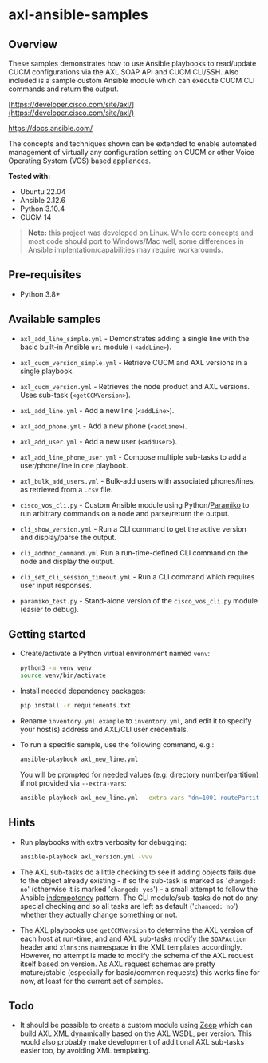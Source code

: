# axl-ansible-samples

## Overview

These samples demonstrates how to use Ansible playbooks to read/update CUCM configurations via the AXL SOAP API and CUCM CLI/SSH.  Also included is a sample custom Ansible module which can execute CUCM CLI commands and return the output.

[https://developer.cisco.com/site/axl/](https://developer.cisco.com/site/axl/)

https://docs.ansible.com/

The concepts and techniques shown can be extended to enable automated management of virtually any configuration setting on CUCM or other Voice Operating System (VOS) based appliances.

**Tested with:**

- Ubuntu 22.04
- Ansible 2.12.6
- Python 3.10.4
- CUCM 14

> **Note:** this project was developed on Linux.  While core concepts and most code should port to Windows/Mac well, some differences in Ansible implentation/capabilities may require workarounds.

## Pre-requisites

* Python 3.8+

## Available samples

* `axl_add_line_simple.yml` - Demonstrates adding a single line with the basic built-in Ansible `uri` module ( `<addLine>`).

* `axl_cucm_version_simple.yml` - Retrieve CUCM and AXL versions in a single playbook.

* `axl_cucm_version.yml` - Retrieves the node product and AXL versions.  Uses sub-task (`<getCCMVersion>`).

* `axL_add_line.yml` - Add a new line (`<addLine>`).

* `axl_add_phone.yml` - Add a new phone (`<addLine>`).

* `axl_add_user.yml` - Add a new user (`<addUser>`).

* `axl_add_line_phone_user.yml` - Compose multiple sub-tasks to add a user/phone/line in one playbook.

* `axl_bulk_add_users.yml` - Bulk-add users with associated phones/lines, as retrieved from a `.csv` file.
 
* `cisco_vos_cli.py` - Custom Ansible module using Python/[Paramiko](https://www.paramiko.org/) to run arbitrary commands on a node and parse/return the output.

* `cli_show_version.yml` - Run a CLI command to get the active version and display/parse the output.

* `cli_addhoc_command.yml` Run a run-time-defined CLI command on the node and display the output.

* `cli_set_cli_session_timeout.yml` - Run a CLI command which requires user input responses.

* `paramiko_test.py` - Stand-alone version of the `cisco_vos_cli.py` module (easier to debug).

## Getting started

* Create/activate a Python virtual environment named `venv`:

  ```bash
  python3 -m venv venv
  source venv/bin/activate
  ```
* Install needed dependency packages:

  ```bash
  pip install -r requirements.txt
  ```

* Rename `inventory.yml.example` to `inventory.yml`, and edit it to specify your host(s) address and AXL/CLI user credentials.

* To run a specific sample, use the following command, e.g.:

  ```bash
  ansible-playbook axl_new_line.yml
  ```

  You will be prompted for needed values (e.g. directory number/partition) if not provided via `--extra-vars`:

  ```bash
  ansible-playbook axl_new_line.yml --extra-vars "dn=1001 routePartition=''"
  ```
    
 ## Hints

* Run playbooks with extra verbosity for debugging:

  ```bash
  ansible-playbook axl_version.yml -vvv
  ```

* The AXL sub-tasks do a little checking to see if adding objects fails due to the object already existing - if so the sub-task is marked as '`changed: no`' (otherwise it is marked '`changed: yes`') - a small attempt to follow the Ansible [indempotency](https://docs.ansible.com/ansible/latest/reference_appendices/glossary.html) pattern.  The CLI module/sub-tasks do not do any special checking and so all tasks are left as default ('`changed: no`') whether they actually change something or not.

* The AXL playbooks use `getCCMVersion` to determine the AXL version of each host at run-time, and and AXL sub-tasks modify the `SOAPAction` header and `xlmns:ns` namespace in the XML templates accordingly.  However, no attempt is made to modify the schema of the AXL request itself based on version.  As AXL request schemas are pretty mature/stable (especially for basic/common requests) this works fine for now, at least for the current set of samples.

## Todo

* It should be possible to create a custom module using [Zeep](https://docs.python-zeep.org/en/master/) which can build AXL XML dynamically based on the AXL WSDL, per version.  This would also probably make development of additional AXL sub-tasks easier too, by avoiding XML templating.